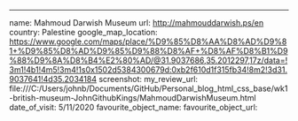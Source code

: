 ---
name: Mahmoud Darwish Museum
url: http://mahmouddarwish.ps/en
country: Palestine
google_map_location: https://www.google.com/maps/place/%D9%85%D8%AA%D8%AD%D9%81+%D9%85%D8%AD%D9%85%D9%88%D8%AF+%D8%AF%D8%B1%D9%88%D9%8A%D8%B4%E2%80%AD/@31.9037686,35.2012297,17z/data=!3m1!4b1!4m5!3m4!1s0x1502d5384300679d:0xb2f610d1f315fb34!8m2!3d31.9037641!4d35.2034184
screenshot: 
my_review_url: file:///C:/Users/johnb/Documents/GitHub/Personal_blog_html_css_base/wk1-british-museum-JohnGithubKings/MahmoudDarwishMuseum.html
date_of_visit: 5/11/2020
favourite_object_name: 
favourite_object_url: 
